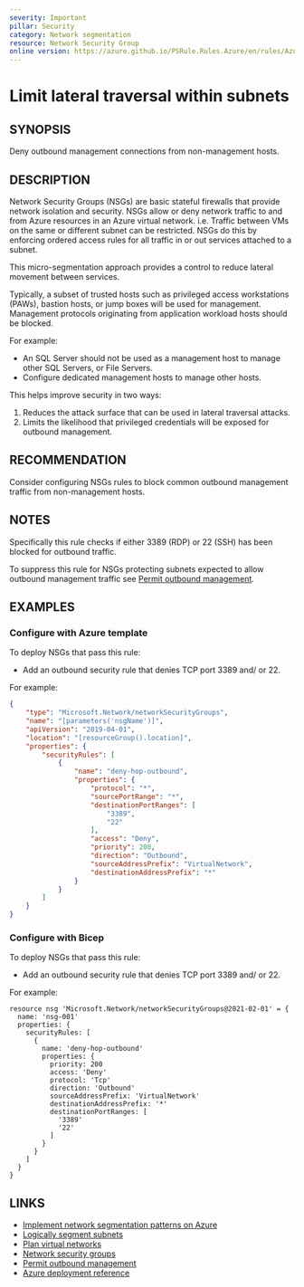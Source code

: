 ```yaml
---
severity: Important
pillar: Security
category: Network segmentation
resource: Network Security Group
online version: https://azure.github.io/PSRule.Rules.Azure/en/rules/Azure.NSG.LateralTraversal/
---
```


# Limit lateral traversal within subnets

## SYNOPSIS

Deny outbound management connections from non-management hosts.

## DESCRIPTION

Network Security Groups (NSGs) are basic stateful firewalls that provide network isolation and security.
NSGs allow or deny network traffic to and from Azure resources in an Azure virtual network.
i.e. Traffic between VMs on the same or different subnet can be restricted.
NSGs do this by enforcing ordered access rules for all traffic in or out services attached to a subnet.

This micro-segmentation approach provides a control to reduce lateral movement between services.

Typically, a subset of trusted hosts such as privileged access workstations (PAWs), bastion hosts,
or jump boxes will be used for management.
Management protocols originating from application workload hosts should be blocked.

For example:

- An SQL Server should not be used as a management host to manage other SQL Servers, or File Servers.
- Configure dedicated management hosts to manage other hosts.

This helps improve security in two ways:

1. Reduces the attack surface that can be used in lateral traversal attacks.
2. Limits the likelihood that privileged credentials will be exposed for outbound management.

## RECOMMENDATION

Consider configuring NSGs rules to block common outbound management traffic from non-management hosts.

## NOTES

Specifically this rule checks if either 3389 (RDP) or 22 (SSH) has been blocked for outbound traffic.

To suppress this rule for NSGs protecting subnets expected to allow outbound management traffic see [Permit outbound management](https://azure.github.io/PSRule.Rules.Azure/customization/permit-outbound-management/).

## EXAMPLES

### Configure with Azure template

To deploy NSGs that pass this rule:

- Add an outbound security rule that denies TCP port 3389 and/ or 22.

For example:

```json
{
    "type": "Microsoft.Network/networkSecurityGroups",
    "name": "[parameters('nsgName')]",
    "apiVersion": "2019-04-01",
    "location": "[resourceGroup().location]",
    "properties": {
        "securityRules": [
            {
                "name": "deny-hop-outbound",
                "properties": {
                    "protocol": "*",
                    "sourcePortRange": "*",
                    "destinationPortRanges": [
                        "3389",
                        "22"
                    ],
                    "access": "Deny",
                    "priority": 200,
                    "direction": "Outbound",
                    "sourceAddressPrefix": "VirtualNetwork",
                    "destinationAddressPrefix": "*"
                }
            }
        ]
    }
}
```

### Configure with Bicep

To deploy NSGs that pass this rule:

- Add an outbound security rule that denies TCP port 3389 and/ or 22.

For example:

```bicep
resource nsg 'Microsoft.Network/networkSecurityGroups@2021-02-01' = {
  name: 'nsg-001'
  properties: {
    securityRules: [
      {
        name: 'deny-hop-outbound'
        properties: {
          priority: 200
          access: 'Deny'
          protocol: 'Tcp'
          direction: 'Outbound'
          sourceAddressPrefix: 'VirtualNetwork'
          destinationAddressPrefix: '*'
          destinationPortRanges: [
            '3389'
            '22'
          ]
        }
      }
    ]
  }
}
```

## LINKS

- [Implement network segmentation patterns on Azure](https://learn.microsoft.com/azure/architecture/framework/security/design-network-segmentation)
- [Logically segment subnets](https://learn.microsoft.com/azure/security/fundamentals/network-best-practices#logically-segment-subnets)
- [Plan virtual networks](https://learn.microsoft.com/azure/virtual-network/virtual-network-vnet-plan-design-arm#segmentation)
- [Network security groups](https://learn.microsoft.com/azure/virtual-network/security-overview)
- [Permit outbound management](https://azure.github.io/PSRule.Rules.Azure/customization/permit-outbound-management/)
- [Azure deployment reference](https://learn.microsoft.com/azure/templates/microsoft.network/networksecuritygroups/securityrules)

